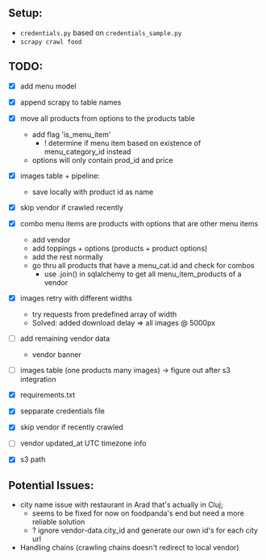 ## Setup:
- `credentials.py` based on `credentials_sample.py`
- `scrapy crawl food`

## TODO:
- [x] add menu model
- [x] append scrapy to table names 
- [x] move all products from options to the products table
  - add flag 'is_menu_item'
    - ! determine if menu item based on existence of menu_category_id instead
  - options will only contain prod_id and price
- [x] images table + pipeline:
  - save locally with product id as name
- [x] skip vendor if crawled recently
- [x] combo menu items are products with options that are other menu items
  - add vendor
  - add toppings + options (products + product options)
  - add the rest normally
  - go thru all products that have a menu_cat.id and check for combos
    - use .join() in sqlalchemy to get all menu_item_products of a vendor
- [x] images retry with different widths
  - try requests from predefined array of width
  - Solved: added download delay => all images @ 5000px
- [ ] add remaining vendor data
  - vendor banner
- [ ] images table (one products many images) -> figure out after s3 integration
- [x] requirements.txt
- [x] sepparate credentials file
- [x] skip vendor if recently crawled
- [ ] vendor updated_at UTC timezone info
- [x] s3 path


## Potential Issues:
- city name issue with restaurant in Arad that's actually in Cluj;
  - seems to be fixed for now on foodpanda's end but need a more reliable solution
  - ? ignore vendor-data.city_id and generate our own id's for each city url
- Handling chains (crawling chains doesn't redirect to local vendor)


